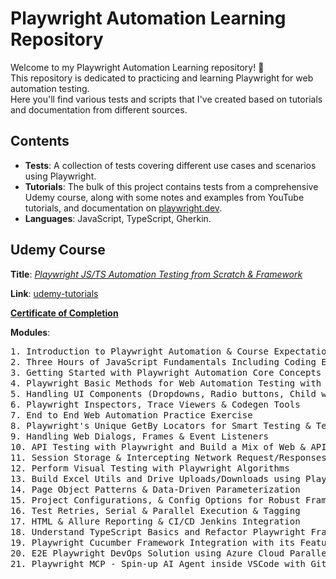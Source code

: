 # Playwright Automation Learning Repository

Welcome to my Playwright Automation Learning repository! 🎉 <br>
This repository is dedicated to practicing and learning Playwright for web automation testing. <br>
Here you'll find various tests and scripts that I've created based on tutorials and documentation from different sources.

## Contents

- **Tests**: A collection of tests covering different use cases and scenarios using Playwright.
- **Tutorials**: The bulk of this project contains tests from a comprehensive Udemy course, along with some notes and examples from YouTube tutorials, and documentation on [playwright.dev](https://playwright.dev/).
- **Languages**: JavaScript, TypeScript, Gherkin.

## Udemy Course
**Title**: [*Playwright JS/TS Automation Testing from Scratch & Framework*](https://www.udemy.com/course/playwright-tutorials-automation-testing/)

**Link**: [udemy-tutorials](https://github.com/ryandocherty/playwright-practice/tree/main/tests/udemy-tutorials)

**[Certificate of Completion](https://udemy-certificate.s3.amazonaws.com/pdf/UC-d0845263-538e-41f3-96b4-8a4e51616085.pdf)**


**Modules**:
<pre>
1. Introduction to Playwright Automation & Course Expectations                     ✅
2. Three Hours of JavaScript Fundamentals Including Coding Exercises               ✅
3. Getting Started with Playwright Automation Core Concepts                        ✅
4. Playwright Basic Methods for Web Automation Testing with Examples               ✅
5. Handling UI Components (Dropdowns, Radio buttons, Child windows)                ✅
6. Playwright Inspectors, Trace Viewers & Codegen Tools                            ✅
7. End to End Web Automation Practice Exercise                                     ✅
8. Playwright's Unique GetBy Locators for Smart Testing & Test Runner Usage        ✅
9. Handling Web Dialogs, Frames & Event Listeners                                  ✅
10. API Testing with Playwright and Build a Mix of Web & API Tests                 ✅
11. Session Storage & Intercepting Network Request/Responses                       ✅
12. Perform Visual Testing with Playwright Algorithms                              ✅
13. Build Excel Utils and Drive Uploads/Downloads using Playwright                 ✅
14. Page Object Patterns & Data-Driven Parameterization                            ✅
15. Project Configurations, & Config Options for Robust Framework Design           ✅
16. Test Retries, Serial & Parallel Execution & Tagging                            ✅
17. HTML & Allure Reporting & CI/CD Jenkins Integration                            ✅
18. Understand TypeScript Basics and Refactor Playwright Framework to TypeScript   ✅
19. Playwright Cucumber Framework Integration with its Features                    ✅     
20. E2E Playwright DevOps Solution using Azure Cloud Parallel Hosting & CI/CD      ✅
21. Playwright MCP - Spin-up AI Agent inside VSCode with Github Copilot            ✅
</pre>
